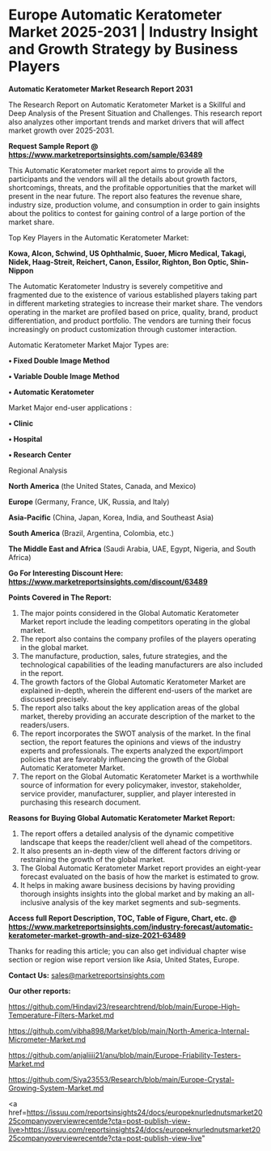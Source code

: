 # Europe Automatic Keratometer Market 2025-2031 | Industry Insight and Growth Strategy by Business Players

<strong>Automatic Keratometer Market Research Report 2031</strong>

The Research Report on Automatic Keratometer Market is a Skillful and Deep Analysis of the Present Situation and Challenges. This research report also analyzes other important trends and market drivers that will affect market growth over 2025-2031.

<strong>Request Sample Report @ <a href=https://www.marketreportsinsights.com/sample/63489>https://www.marketreportsinsights.com/sample/63489</a></strong>

This Automatic Keratometer market report aims to provide all the participants and the vendors will all the details about growth factors, shortcomings, threats, and the profitable opportunities that the market will present in the near future. The report also features the revenue share, industry size, production volume, and consumption in order to gain insights about the politics to contest for gaining control of a large portion of the market share.

Top Key Players in the Automatic Keratometer Market:

<strong>Kowa, Alcon, Schwind, US Ophthalmic, Suoer, Micro Medical, Takagi, Nidek, Haag-Streit, Reichert, Canon, Essilor, Righton, Bon Optic, Shin-Nippon</strong>

The Automatic Keratometer Industry is severely competitive and fragmented due to the existence of various established players taking part in different marketing strategies to increase their market share. The vendors operating in the market are profiled based on price, quality, brand, product differentiation, and product portfolio. The vendors are turning their focus increasingly on product customization through customer interaction.

Automatic Keratometer Market Major Types are:

<strong>• Fixed Double Image Method

• Variable Double Image Method

• Automatic Keratometer</strong>

Market Major end-user applications :

<strong>• Clinic

• Hospital

• Research Center</strong>

Regional Analysis

</u><strong><b>North America</b></strong> (the United States, Canada, and Mexico)

<strong><b>Europe </b></strong>(Germany, France, UK, Russia, and Italy)

<strong><b>Asia-Pacific</b></strong> (China, Japan, Korea, India, and Southeast Asia)

<strong><b>South America</b></strong> (Brazil, Argentina, Colombia, etc.)

<strong><b>The Middle East and Africa</b></strong> (Saudi Arabia, UAE, Egypt, Nigeria, and South Africa)

<strong>Go For Interesting Discount Here: <a href=https://www.marketreportsinsights.com/discount/63489>https://www.marketreportsinsights.com/discount/63489</a></strong>

<strong>Points Covered in The Report:</strong>
<ol>
  <li>The major points considered in the Global Automatic Keratometer Market report include the leading competitors operating in the global market.</li>
  <li>The report also contains the company profiles of the players operating in the global market.</li>
  <li>The manufacture, production, sales, future strategies, and the technological capabilities of the leading manufacturers are also included in the report.</li>
  <li>The growth factors of the Global Automatic Keratometer Market are explained in-depth, wherein the different end-users of the market are discussed precisely.</li>
  <li>The report also talks about the key application areas of the global market, thereby providing an accurate description of the market to the readers/users.</li>
  <li>The report incorporates the SWOT analysis of the market. In the final section, the report features the opinions and views of the industry experts and professionals. The experts analyzed the export/import policies that are favorably influencing the growth of the Global Automatic Keratometer Market.</li>
  <li>The report on the Global Automatic Keratometer Market is a worthwhile source of information for every policymaker, investor, stakeholder, service provider, manufacturer, supplier, and player interested in purchasing this research document.</li>
</ol>
<strong>Reasons for Buying Global Automatic Keratometer Market Report:</strong>

<ol>
  <li>The report offers a detailed analysis of the dynamic competitive landscape that keeps the reader/client well ahead of the competitors.</li>
  <li>It also presents an in-depth view of the different factors driving or restraining the growth of the global market.</li>
  <li>The Global Automatic Keratometer Market report provides an eight-year forecast evaluated on the basis of how the market is estimated to grow.</li>
  <li>It helps in making aware business decisions by having providing thorough insights insights into the global market and by making an all-inclusive analysis of the key market segments and sub-segments.</li>
</ol>
<strong>Access full Report Description, TOC, Table of Figure, Chart, etc. @ <a href=https://www.marketreportsinsights.com/industry-forecast/automatic-keratometer-market-growth-and-size-2021-63489>https://www.marketreportsinsights.com/industry-forecast/automatic-keratometer-market-growth-and-size-2021-63489</a></strong>


Thanks for reading this article; you can also get individual chapter wise section or region wise report version like Asia, United States, Europe.

<strong>Contact Us:</strong>
sales@marketreportsinsights.com

<strong>Our other reports:</strong>

<a href=https://github.com/Hindavi23/researchtrend/blob/main/Europe-High-Temperature-Filters-Market.md>https://github.com/Hindavi23/researchtrend/blob/main/Europe-High-Temperature-Filters-Market.md</a>

<a href=https://github.com/vibha898/Market/blob/main/North-America-Internal-Micrometer-Market.md>https://github.com/vibha898/Market/blob/main/North-America-Internal-Micrometer-Market.md</a>

<a href=https://github.com/anjaliiii21/anu/blob/main/Europe-Friability-Testers-Market.md>https://github.com/anjaliiii21/anu/blob/main/Europe-Friability-Testers-Market.md</a>

<a href=https://github.com/Siya23553/Research/blob/main/Europe-Crystal-Growing-System-Market.md>https://github.com/Siya23553/Research/blob/main/Europe-Crystal-Growing-System-Market.md</a>

<a href=https://issuu.com/reportsinsights24/docs/europeknurlednutsmarket2025companyoverviewrecentde?cta=post-publish-view-live>https://issuu.com/reportsinsights24/docs/europeknurlednutsmarket2025companyoverviewrecentde?cta=post-publish-view-live</a>"

